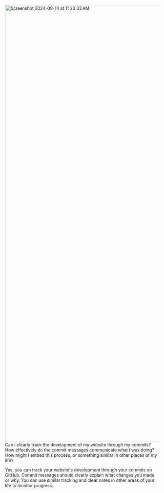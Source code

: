 <img width="1427" alt="Screenshot 2024-09-14 at 11 23 33 AM" src="https://github.com/user-attachments/assets/3e9c7f33-0f35-49a9-9d49-7141f9b67cc6">
Can I clearly track the development of my website through my commits?
How effectively do the commit messages communicate what I was doing?
How might I embed this process, or something similar in other places of my life?

Yes, you can track your website's development through your commits on GitHub.
Commit messages should clearly explain what changes you made or why.
You can use similar tracking and clear notes in other areas of your life to monitor progress.
